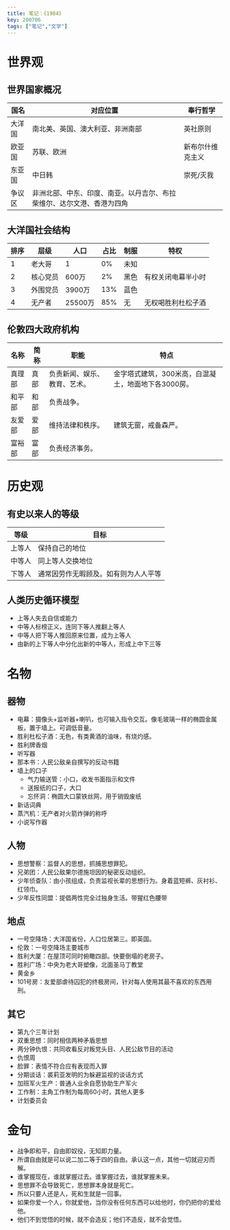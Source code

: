 ```yaml
---
title: 笔记：《1984》
key: 200706
tags: ["笔记","文学"]
---
```


# 世界观
## 世界国家概况

国名|对应位置|奉行哲学
--|--|--
大洋国|南北美、英国、澳大利亚、非洲南部|英社原则
欧亚国|苏联、欧洲|新布尔什维克主义
东亚国|中日韩|崇死/灭我
争议区|非洲北部、中东、印度、南亚。以丹吉尔、布拉柴维尔、达尔文港、香港为四角|

## 大洋国社会结构

排序|层级|人口|占比|制服|特权
--|--|--|--|--|--
1|老大哥|1|0%|未知|
2|核心党员|600万|2%|黑色|有权关闭电幕半小时
3|外围党员|3900万|13%|蓝色|
4|无产者|25500万|85%|无|无权喝胜利杜松子酒

## 伦敦四大政府机构

名称|简称|职能|特点
--|--|--|--
真理部|真部|负责新闻、娱乐、教育、艺术。|金字塔式建筑，300米高，白混凝土，地面地下各3000房。
和平部|和部|负责战争。|
友爱部|爱部|维持法律和秩序。|建筑无窗，戒备森严。
富裕部|富部|负责经济事务。|

# 历史观
## 有史以来人的等级

等级|目标
--|--
上等人|保持自己的地位
中等人|同上等人交换地位
下等人|通常因劳作无暇顾及。如有则为人人平等

## 人类历史循环模型
- 上等人失去自信或能力
- 中等人标榜正义，连同下等人推翻上等人
- 中等人把下等人推回原来位置，成为上等人
- 由新的上下等人中分化出新的中等人，形成上中下三等

# 名物
## 器物
- 电幕：摄像头+监听器+喇叭，也可输入指令交互。像毛玻璃一样的椭圆金属板，置于墙上。可调低音量。
- 胜利杜松子酒：无色，有类黄酒的油味，有烧灼感。
- 胜利牌香烟
- 听写器
- 那本书：人民公敌亲自撰写的反动书籍
- 墙上的口子
    - 气力输送管：小口，收发书面指示和文件
    - 送报纸的口子，大口
    - 忘怀洞：椭圆大口蒙铁丝网，用于销毁废纸
- 新话词典
- 蒸汽机：无产者对火箭炸弹的称呼
- 小说写作器
## 人物
- 思想警察：监督人的思想，抓捕思想罪犯。
- 兄弟团：人民公敌果尔德施坦因的秘密反动组织。
- 少年侦查队：由小孩组成，负责监视长辈的思想行为。身着蓝短裤、灰衬衫、红领巾。
- 少年反性同盟：提倡两性完全过独身生活。带猩红色腰带
## 地点
- 一号空降场：大洋国省份，人口位居第三。即英国。
- 伦敦：一号空降场主要城市
- 胜利大厦：在屋顶可同时俯瞰四部。快要倒塌的老房子。
- 胜利广场：中央为老大哥塑像，北面圣马丁教堂
- 黄金乡
- 101号房：友爱部虐待囚犯的终极房间，针对每人使用其最不喜欢的东西用刑。
## 其它
- 第九个三年计划
- 双重思想：同时相信两种矛盾思想
- 两分钟仇恨：共同收看反对叛党头目、人民公敌节目的活动
- 仇恨周
- 脸罪：表情不符合应有表现而入罪
- 分期谈话：裘莉亚发明的为躲避监视的谈话方式
- 加班军火生产：普通人业余自愿协助生产军火
- 工作制：主角工作制为每周60小时，其他人更多
- 计划委员会

# 金句
- 战争即和平，自由即奴役，无知即力量。
- 所谓自由就是可以说二加二等于四的自由。承认这一点，其他一切就迎刃而解。
- 谁掌握现在，谁就掌握过去。谁掌握过去，谁就掌握未来。
- 思想罪不会导致死亡，思想罪本身就是死亡。
- 所以只要人还是人，死和生就是一回事。
- 如果你爱一个人，你就爱他，当你没有任何东西可以给他时，你仍把你的爱给他。
- 他们不到觉悟的时候，就不会造反；他们不造反，就不会觉悟。
